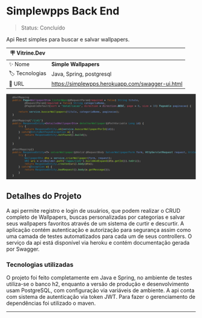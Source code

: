 # Simplewpps Back End

> Status: Concluído

Api Rest simples para buscar e salvar wallpapers.

| :placard: Vitrine.Dev |     |
| -------------  | --- |
| :sparkles: Nome        | **Simple Wallpapers**
| :label: Tecnologias | Java, Spring, postgresql
| :rocket: URL         | <https://simplewpps.herokuapp.com/swagger-ui.html>

![Screenshot do projeto](https://github.com/BrenoMorim/simplewpps-back-end/blob/main/imagem-do-projeto.png?raw=true#vitrinedev)

## Detalhes do Projeto

A api permite registro e login de usuários, que podem realizar o CRUD completo de Wallpapers, buscas personalizadas por categorias e salvar seus wallpapers favoritos através de um sistema de curtir e descurtir. A aplicação contém autenticação e autorização para segurança assim como uma camada de testes automatizados para cada um de seus controllers. O serviço da api está disponível via heroku e contém documentação gerada por Swagger.

### Tecnologias utilizadas

O projeto foi feito completamente em Java e Spring, no ambiente de testes utiliza-se o banco h2, enquanto a versão de produção e desenvolvimento usam PostgreSQL, com configuração via variáveis de ambiente. A api conta com sistema de autenticação via token JWT. Para fazer o gerenciamento de dependências foi utilizado o maven.

---
